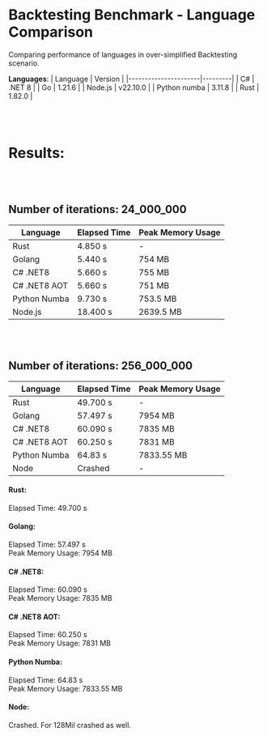 # Backtesting Benchmark - Language Comparison
Comparing performance of languages in over-simplified Backtesting scenario.

**Languages**: 
| Language             | Version |
|----------------------|---------|
| C#  | .NET 8 |
| Go | 1.21.6 |
| Node.js | v22.10.0 |
| Python numba | 3.11.8 |
| Rust | 1.82.0 |


</br></br>

# Results:
</br></br>
## Number of iterations: 24_000_000

| Language             | Elapsed Time | Peak Memory Usage |
|----------------------|--------------|-------------------|
| Rust                 | 4.850 s      | -                 |
| Golang               | 5.440 s      | 754 MB            |
| C# .NET8             | 5.660 s      | 755 MB            |
| C# .NET8 AOT         | 5.660 s      | 751 MB            |
| Python Numba         | 9.730 s      | 753.5 MB          |
| Node.js              | 18.400 s     | 2639.5 MB         |


</br></br>
## Number of iterations: 256_000_000

| Language      | Elapsed Time | Peak Memory Usage |
|---------------|--------------|-------------------|
| Rust          | 49.700 s     | -                 |
| Golang        | 57.497 s     | 7954 MB           |
| C# .NET8      | 60.090 s     | 7835 MB           |
| C# .NET8 AOT  | 60.250 s     | 7831 MB           |
| Python Numba  | 64.83 s      | 7833.55 MB        |
| Node          | Crashed      | -                 |


#### Rust:
Elapsed Time: 49.700 s</br>

#### Golang:
Elapsed Time: 57.497 s</br>
Peak Memory Usage: 7954 MB

#### C# .NET8:
Elapsed Time: 60.090 s</br>
Peak Memory Usage: 7835 MB

#### C# .NET8 AOT:
Elapsed Time: 60.250 s</br>
Peak Memory Usage: 7831 MB

#### Python Numba:
Elapsed Time: 64.83 s</br>
Peak Memory Usage: 7833.55 MB

#### Node:
Crashed. For 128Mil crashed as well.</br>


